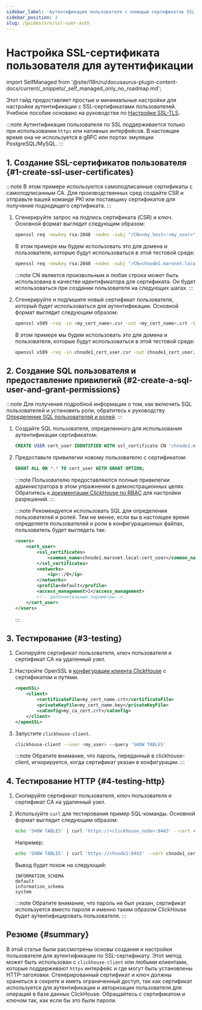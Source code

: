 ```yaml
---
sidebar_label: 'Аутентификация пользователя с помощью сертификатов SSL'
sidebar_position: 3
slug: /guides/sre/ssl-user-auth
---
```



# Настройка SSL-сертификата пользователя для аутентификации
import SelfManaged from '@site/i18n/ru/docusaurus-plugin-content-docs/current/_snippets/_self_managed_only_no_roadmap.md';

<SelfManaged />

Этот гайд предоставляет простые и минимальные настройки для настройки аутентификации с SSL-сертификатами пользователей. Учебное пособие основано на руководстве по [Настройке SSL-TLS](../configuring-ssl.md).

:::note
Аутентификация пользователя по SSL поддерживается только при использовании `https` или нативных интерфейсов. В настоящее время она не используется в gRPC или портах эмуляции PostgreSQL/MySQL.
:::

## 1. Создание SSL-сертификатов пользователя {#1-create-ssl-user-certificates}

:::note
В этом примере используются самоподписанные сертификаты с самоподписанным CA. Для производственных сред создайте CSR и отправьте вашей команде PKI или поставщику сертификатов для получения подходящего сертификата.
:::

1. Сгенерируйте запрос на подпись сертификата (CSR) и ключ. Основной формат выглядит следующим образом:
    ```bash
    openssl req -newkey rsa:2048 -nodes -subj "/CN=<my_host>:<my_user>"  -keyout <my_cert_name>.key -out <my_cert_name>.csr
    ```
    В этом примере мы будем использовать это для домена и пользователя, которые будут использоваться в этой тестовой среде:
    ```bash
    openssl req -newkey rsa:2048 -nodes -subj "/CN=chnode1.marsnet.local:cert_user"  -keyout chnode1_cert_user.key -out chnode1_cert_user.csr
    ```
    :::note
    CN является произвольным и любая строка может быть использована в качестве идентификатора для сертификата. Он будет использоваться при создании пользователя на следующих шагах.
    :::

2.  Сгенерируйте и подпишите новый сертификат пользователя, который будет использоваться для аутентификации. Основной формат выглядит следующим образом:
    ```bash
    openssl x509 -req -in <my_cert_name>.csr -out <my_cert_name>.crt -CA <my_ca_cert>.crt -CAkey <my_ca_cert>.key -days 365
    ```
    В этом примере мы будем использовать это для домена и пользователя, которые будут использоваться в этой тестовой среде:
    ```bash
    openssl x509 -req -in chnode1_cert_user.csr -out chnode1_cert_user.crt -CA marsnet_ca.crt -CAkey marsnet_ca.key -days 365
    ```

## 2. Создание SQL пользователя и предоставление привилегий {#2-create-a-sql-user-and-grant-permissions}

:::note
Для получения подробной информации о том, как включить SQL пользователей и установить роли, обратитесь к руководству [Определение SQL пользователей и ролей](index.md).
:::

1. Создайте SQL пользователя, определенного для использования аутентификации сертификатом:
    ```sql
    CREATE USER cert_user IDENTIFIED WITH ssl_certificate CN 'chnode1.marsnet.local:cert_user';
    ```

2. Предоставьте привилегии новому пользователю с сертификатом:
    ```sql
    GRANT ALL ON *.* TO cert_user WITH GRANT OPTION;
    ```
    :::note
    Пользователю предоставляются полные привилегии администратора в этом упражнении в демонстрационных целях. Обратитесь к [документации ClickHouse по RBAC](/guides/sre/user-management/index.md) для настройки разрешений.
    :::

    :::note
    Рекомендуется использовать SQL для определения пользователей и ролей. Тем не менее, если вы в настоящее время определяете пользователей и роли в конфигурационных файлах, пользователь будет выглядеть так:
    ```xml
    <users>
        <cert_user>
            <ssl_certificates>
                <common_name>chnode1.marsnet.local:cert_user</common_name>
            </ssl_certificates>
            <networks>
                <ip>::/0</ip>
            </networks>
            <profile>default</profile>
            <access_management>1</access_management>
            <!-- дополнительные параметры-->
        </cert_user>
    </users>
    ```
    :::


## 3. Тестирование {#3-testing}

1. Скопируйте сертификат пользователя, ключ пользователя и сертификат CA на удаленный узел.

2. Настройте OpenSSL в [конфигурации клиента ClickHouse](/interfaces/cli.md#configuration_files) с сертификатом и путями.

    ```xml
    <openSSL>
        <client>
            <certificateFile>my_cert_name.crt</certificateFile>
            <privateKeyFile>my_cert_name.key</privateKeyFile>
            <caConfig>my_ca_cert.crt</caConfig>
        </client>
    </openSSL>
    ```

3. Запустите `clickhouse-client`.
    ```bash
    clickhouse-client --user <my_user> --query 'SHOW TABLES'
    ```
    :::note
    Обратите внимание, что пароль, переданный в clickhouse-client, игнорируется, когда сертификат указан в конфигурации.
    :::


## 4. Тестирование HTTP {#4-testing-http}

1. Скопируйте сертификат пользователя, ключ пользователя и сертификат CA на удаленный узел.

2. Используйте `curl` для тестирования пример SQL-команды. Основной формат выглядит следующим образом:
    ```bash
    echo 'SHOW TABLES' | curl 'https://<clickhouse_node>:8443' --cert <my_cert_name>.crt --key <my_cert_name>.key --cacert <my_ca_cert>.crt -H "X-ClickHouse-SSL-Certificate-Auth: on" -H "X-ClickHouse-User: <my_user>" --data-binary @-
    ```
    Например:
    ```bash
    echo 'SHOW TABLES' | curl 'https://chnode1:8443' --cert chnode1_cert_user.crt --key chnode1_cert_user.key --cacert marsnet_ca.crt -H "X-ClickHouse-SSL-Certificate-Auth: on" -H "X-ClickHouse-User: cert_user" --data-binary @-
    ```
    Вывод будет похож на следующий:
    ```response
    INFORMATION_SCHEMA
    default
    information_schema
    system
    ```
    :::note
    Обратите внимание, что пароль не был указан, сертификат используется вместо пароля и именно таким образом ClickHouse будет аутентифицировать пользователя.
    :::


## Резюме {#summary}

В этой статье были рассмотрены основы создания и настройки пользователя для аутентификации по SSL-сертификату. Этот метод может быть использован с `clickhouse-client` или любыми клиентами, которые поддерживают `https` интерфейс и где могут быть установлены HTTP-заголовки. Сгенерированный сертификат и ключ должны храниться в секрете и иметь ограниченный доступ, так как сертификат используется для аутентификации и авторизации пользователя для операций в базе данных ClickHouse. Обращайтесь с сертификатом и ключом так, как если бы это были пароли.
